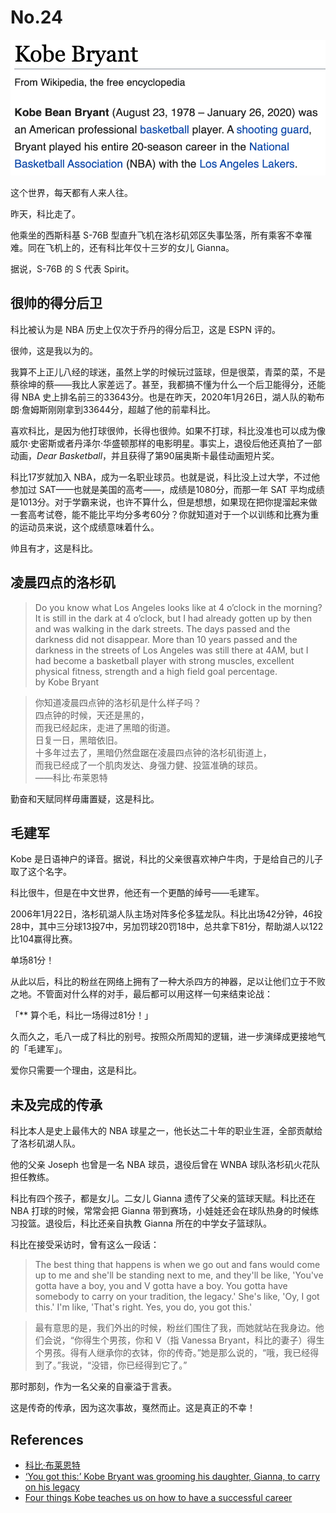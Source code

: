 #   No.24

![Kobe](photos/Kobe.png)

这个世界，每天都有人来人往。

昨天，科比走了。

他乘坐的西斯科基 S-76B 型直升飞机在洛杉矶郊区失事坠落，所有乘客不幸罹难。同在飞机上的，还有科比年仅十三岁的女儿 Gianna。

据说，S-76B 的 S 代表 Spirit。

##  很帅的得分后卫

科比被认为是 NBA 历史上仅次于乔丹的得分后卫，这是 ESPN 评的。

很帅，这是我以为的。

我算不上正儿八经的球迷，虽然上学的时候玩过篮球，但是很菜，青菜的菜，不是蔡徐坤的蔡——我比人家差远了。甚至，我都搞不懂为什么一个后卫能得分，还能得 NBA 史上排名前三的33643分。也是在昨天，2020年1月26日，湖人队的勒布朗·詹姆斯刚刚拿到33644分，超越了他的前辈科比。

喜欢科比，是因为他打球很帅，长得也很帅。如果不打球，科比没准也可以成为像威尔·史密斯或者丹泽尔·华盛顿那样的电影明星。事实上，退役后他还真拍了一部动画，*Dear Basketball*，并且获得了第90届奥斯卡最佳动画短片奖。

科比17岁就加入 NBA，成为一名职业球员。也就是说，科比没上过大学，不过他参加过 SAT——也就是美国的高考——，成绩是1080分，而那一年 SAT 平均成绩是1013分。对于学霸来说，也许不算什么，但是想想，如果现在把你提溜起来做一套高考试卷，能不能比平均分多考60分？你就知道对于一个以训练和比赛为重的运动员来说，这个成绩意味着什么。

帅且有才，这是科比。

##  凌晨四点的洛杉矶

> Do you know what Los Angeles looks like at 4 o’clock in the morning? It is still in the dark at 4 o’clock, but I had already gotten up by then and was walking in the dark streets. The days passed and the darkness did not disappear. More than 10 years passed and the darkness in the streets of Los Angeles was still there at 4AM, but I had become a basketball player with strong muscles, excellent physical fitness, strength and a high field goal percentage.  
by Kobe Bryant

> 你知道凌晨四点钟的洛杉矶是什么样子吗？  
> 四点钟的时候，天还是黑的，  
> 而我已经起床，走进了黑暗的街道。  
> 日复一日，黑暗依旧。  
> 十多年过去了，黑暗仍然盘踞在凌晨四点钟的洛杉矶街道上，  
> 而我已经成了一个肌肉发达、身强力健、投篮准确的球员。  
> ——科比·布莱恩特

勤奋和天赋同样毋庸置疑，这是科比。

##  毛建军

Kobe 是日语神户的译音。据说，科比的父亲很喜欢神户牛肉，于是给自己的儿子取了这个名字。

科比很牛，但是在中文世界，他还有一个更酷的绰号——毛建军。

2006年1月22日，洛杉矶湖人队主场对阵多伦多猛龙队。科比出场42分钟，46投28中，其中三分球13投7中，另加罚球20罚18中，总共拿下81分，帮助湖人以122比104赢得比赛。

单场81分！

从此以后，科比的粉丝在网络上拥有了一种大杀四方的神器，足以让他们立于不败之地。不管面对什么样的对手，最后都可以用这样一句来结束论战：

「** 算个毛，科比一场得过81分！」

久而久之，毛八一成了科比的别号。按照众所周知的逻辑，进一步演绎成更接地气的「毛建军」。

爱你只需要一个理由，这是科比。

##  未及完成的传承

科比本人是史上最伟大的 NBA 球星之一，他长达二十年的职业生涯，全部贡献给了洛杉矶湖人队。

他的父亲 Joseph 也曾是一名 NBA 球员，退役后曾在 WNBA 球队洛杉矶火花队担任教练。

科比有四个孩子，都是女儿。二女儿 Gianna 遗传了父亲的篮球天赋。科比还在 NBA 打球的时候，常常会把 Gianna 带到赛场，小娃娃还会在球队热身的时候练习投篮。退役后，科比还亲自执教 Gianna 所在的中学女子篮球队。

科比在接受采访时，曾有这么一段话：

> The best thing that happens is when we go out and fans would come up to me and she'll be standing next to me, and they'll be like, 'You've gotta have a boy, you and V gotta have a boy. You gotta have somebody to carry on your tradition, the legacy.' She's like, 'Oy, I got this.' I'm like, 'That's right. Yes, you do, you got this.'

> 最有意思的是，我们外出的时候，粉丝们围住了我，而她就站在我身边。他们会说，“你得生个男孩，你和 V（指 Vanessa Bryant，科比的妻子）得生个男孩。得有人继承你的衣钵，你的传奇。”她是那么说的，“哦，我已经得到了。”我说，“没错，你已经得到它了。”

那时那刻，作为一名父亲的自豪溢于言表。

这是传奇的传承，因为这次事故，戛然而止。这是真正的不幸！

##  References

*   [科比·布莱恩特](https://zh.wikipedia.org/wiki/%E7%A7%91%E6%AF%94%C2%B7%E5%B8%83%E8%8E%B1%E6%81%A9%E7%89%B9)
*   [‘You got this:’ Kobe Bryant was grooming his daughter, Gianna, to carry on his legacy](https://fox6now.com/2020/01/26/you-got-this-kobe-bryant-was-grooming-his-daughter-gianna-to-carry-on-his-legacy/)
*   [Four things Kobe teaches us on how to have a successful career](https://www.morganmckinley.com.cn/en/article/what-kobe-teaches-us-how-have-successful-career)